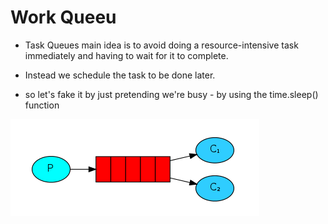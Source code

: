# Work Queeu
* Task Queues main idea is to avoid doing a resource-intensive task immediately and having to wait for it to complete.
* Instead we schedule the task to be done later.

* so let's fake it by just pretending we're busy - by using the time.sleep() function

![Work queue, one producer and two consumer](https://github.com/hojat-gazestani/openstack/blob/main/rabbitmq/pic/2-RabbitMq%20Python%20Hello%20worldi.png)

